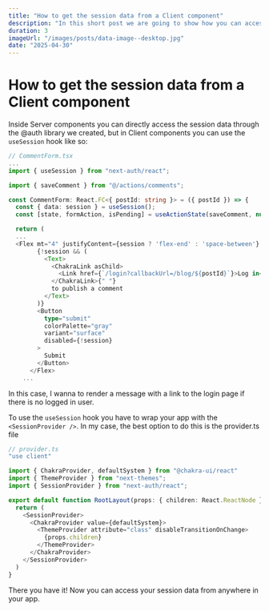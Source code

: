 ```yaml
---
title: "How to get the session data from a Client component"
description: "In this short post we are going to show how you can access your session data from the server and the client."
duration: 3
imageUrl: "/images/posts/data-image--desktop.jpg"
date: "2025-04-30"
---
```

# How to get the session data from a Client component

Inside Server components you can directly access the session data through the @auth library we created, but in Client components you can use the `useSession` hook like so:

``` ts
// CommentForm.tsx
...
import { useSession } from "next-auth/react";

import { saveComment } from "@/actions/comments";

const CommentForm: React.FC<{ postId: string }> = ({ postId }) => {
  const { data: session } = useSession();
  const [state, formAction, isPending] = useActionState(saveComment, null);

  return (
  ...
  <Flex mt="4" justifyContent={session ? 'flex-end' : 'space-between'} alignItems="center">
        {!session && (
          <Text>
            <ChakraLink asChild>
              <Link href={`/login?callbackUrl=/blog/${postId}`}>Log in</Link>
            </ChakraLink>{" "}
            to publish a comment
          </Text>
        )}
        <Button
          type="submit"
          colorPalette="gray"
          variant="surface"
          disabled={!session}
        >
          Submit
        </Button>
      </Flex>
    ...
```

In this case, I wanna to render a message with a link to the login page if there is no logged in user.

To use the `useSession` hook you have to wrap your app with the `<SessionProvider />`. In my case, the best option to do this is the provider.ts file

``` ts
// provider.ts
"use client"

import { ChakraProvider, defaultSystem } from "@chakra-ui/react"
import { ThemeProvider } from "next-themes";
import { SessionProvider } from "next-auth/react";

export default function RootLayout(props: { children: React.ReactNode }) {
  return (
    <SessionProvider>
      <ChakraProvider value={defaultSystem}>
        <ThemeProvider attribute="class" disableTransitionOnChange>
          {props.children}
        </ThemeProvider>
      </ChakraProvider>
    </SessionProvider>
  )
}
```

There you have it! Now you can access your session data from anywhere in your app.